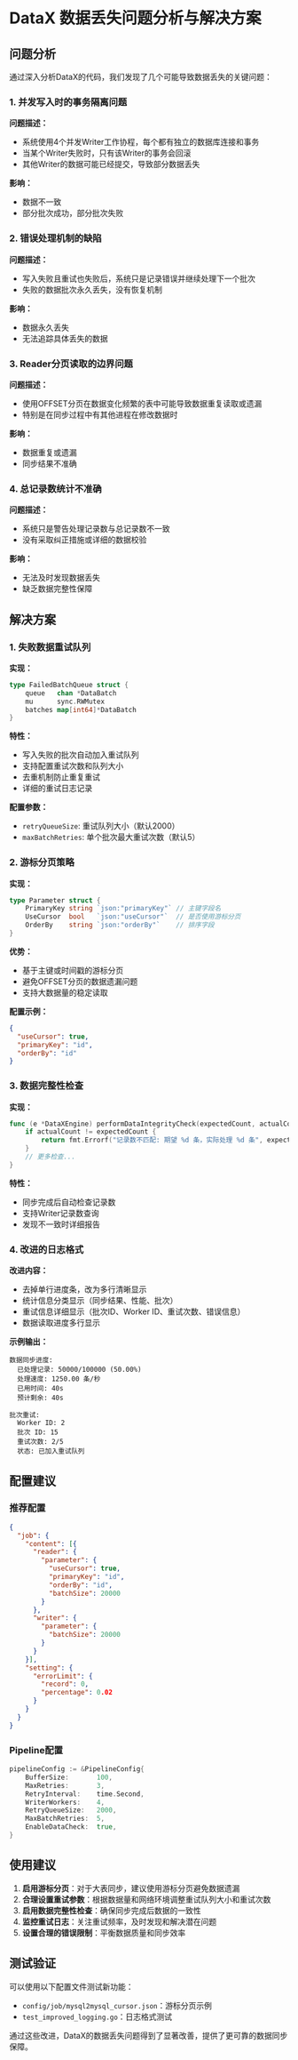 # DataX 数据丢失问题分析与解决方案

## 问题分析

通过深入分析DataX的代码，我们发现了几个可能导致数据丢失的关键问题：

### 1. 并发写入时的事务隔离问题

**问题描述：**
- 系统使用4个并发Writer工作协程，每个都有独立的数据库连接和事务
- 当某个Writer失败时，只有该Writer的事务会回滚
- 其他Writer的数据可能已经提交，导致部分数据丢失

**影响：**
- 数据不一致
- 部分批次成功，部分批次失败

### 2. 错误处理机制的缺陷

**问题描述：**
- 写入失败且重试也失败后，系统只是记录错误并继续处理下一个批次
- 失败的数据批次永久丢失，没有恢复机制

**影响：**
- 数据永久丢失
- 无法追踪具体丢失的数据

### 3. Reader分页读取的边界问题

**问题描述：**
- 使用OFFSET分页在数据变化频繁的表中可能导致数据重复读取或遗漏
- 特别是在同步过程中有其他进程在修改数据时

**影响：**
- 数据重复或遗漏
- 同步结果不准确

### 4. 总记录数统计不准确

**问题描述：**
- 系统只是警告处理记录数与总记录数不一致
- 没有采取纠正措施或详细的数据校验

**影响：**
- 无法及时发现数据丢失
- 缺乏数据完整性保障

## 解决方案

### 1. 失败数据重试队列

**实现：**
```go
type FailedBatchQueue struct {
    queue   chan *DataBatch
    mu      sync.RWMutex
    batches map[int64]*DataBatch
}
```

**特性：**
- 写入失败的批次自动加入重试队列
- 支持配置重试次数和队列大小
- 去重机制防止重复重试
- 详细的重试日志记录

**配置参数：**
- `retryQueueSize`: 重试队列大小（默认2000）
- `maxBatchRetries`: 单个批次最大重试次数（默认5）

### 2. 游标分页策略

**实现：**
```go
type Parameter struct {
    PrimaryKey string `json:"primaryKey"` // 主键字段名
    UseCursor  bool   `json:"useCursor"`  // 是否使用游标分页
    OrderBy    string `json:"orderBy"`    // 排序字段
}
```

**优势：**
- 基于主键或时间戳的游标分页
- 避免OFFSET分页的数据遗漏问题
- 支持大数据量的稳定读取

**配置示例：**
```json
{
  "useCursor": true,
  "primaryKey": "id",
  "orderBy": "id"
}
```

### 3. 数据完整性检查

**实现：**
```go
func (e *DataXEngine) performDataIntegrityCheck(expectedCount, actualCount int64) error {
    if actualCount != expectedCount {
        return fmt.Errorf("记录数不匹配: 期望 %d 条，实际处理 %d 条", expectedCount, actualCount)
    }
    // 更多检查...
}
```

**特性：**
- 同步完成后自动检查记录数
- 支持Writer记录数查询
- 发现不一致时详细报告

### 4. 改进的日志格式

**改进内容：**
- 去掉单行进度条，改为多行清晰显示
- 统计信息分类显示（同步结果、性能、批次）
- 重试信息详细显示（批次ID、Worker ID、重试次数、错误信息）
- 数据读取进度多行显示

**示例输出：**
```
数据同步进度:
  已处理记录: 50000/100000 (50.00%)
  处理速度: 1250.00 条/秒
  已用时间: 40s
  预计剩余: 40s

批次重试:
  Worker ID: 2
  批次 ID: 15
  重试次数: 2/5
  状态: 已加入重试队列
```

## 配置建议

### 推荐配置

```json
{
  "job": {
    "content": [{
      "reader": {
        "parameter": {
          "useCursor": true,
          "primaryKey": "id",
          "orderBy": "id",
          "batchSize": 20000
        }
      },
      "writer": {
        "parameter": {
          "batchSize": 20000
        }
      }
    }],
    "setting": {
      "errorLimit": {
        "record": 0,
        "percentage": 0.02
      }
    }
  }
}
```

### Pipeline配置

```go
pipelineConfig := &PipelineConfig{
    BufferSize:       100,
    MaxRetries:       3,
    RetryInterval:    time.Second,
    WriterWorkers:    4,
    RetryQueueSize:   2000,
    MaxBatchRetries:  5,
    EnableDataCheck:  true,
}
```

## 使用建议

1. **启用游标分页**：对于大表同步，建议使用游标分页避免数据遗漏
2. **合理设置重试参数**：根据数据量和网络环境调整重试队列大小和重试次数
3. **启用数据完整性检查**：确保同步完成后数据的一致性
4. **监控重试日志**：关注重试频率，及时发现和解决潜在问题
5. **设置合理的错误限制**：平衡数据质量和同步效率

## 测试验证

可以使用以下配置文件测试新功能：
- `config/job/mysql2mysql_cursor.json`：游标分页示例
- `test_improved_logging.go`：日志格式测试

通过这些改进，DataX的数据丢失问题得到了显著改善，提供了更可靠的数据同步保障。
